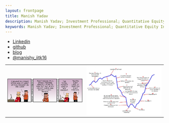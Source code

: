 ```yaml
---
layout: frontpage
title: Manish Yadav
description: Manish Yadav; Investment Professional; Quantitative Equity Investing; IIT Kanpur
keywords: Manish Yadav; Investment Professional; Quantitative Equity Investing; IIT Kanpur
---
```


<div class="navbar">
  <div class="navbar-inner">
      <ul class="nav">
          <li><a href="https://www.linkedin.com/in/manishyadaviitk/">Linkedin</a></li>
          <li><a href="https://github.com/mnsh16">github</a></li>
          <li><a href="https://kbroman.org/blog">blog</a></li>
          <li><a href="https://twitter.com/manishy_iitk16">@manishy_iitk16</a></li>
      </ul>
  </div>
</div>

<table class="wide">
<tr>
  <td class="left">
        <img src="publpics/Dilbert-On-Investing1.png" alt="Investing Shenanigans" title="Investing Shenanigans"/>
  </td>
  <td class="right">
        <img src="publpics/FunnyTraderEmotionChart1.png" alt="Funny Trader Emotion" title="Funny Trader Emotion"/>
  </td>
</tr>

</table>
